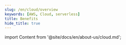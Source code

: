 ```yaml
---
slug: /en/cloud/overview
keywords: [AWS, Cloud, serverless]
title: Benefits
hide_title: true
---
```

import Content from '@site/docs/en/about-us/cloud.md';

<Content />
